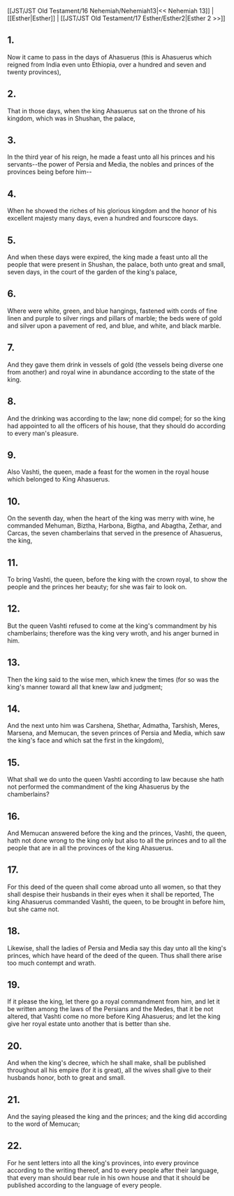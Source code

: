 [[JST/JST Old Testament/16 Nehemiah/Nehemiah13|<< Nehemiah 13]] | [[Esther|Esther]] | [[JST/JST Old Testament/17 Esther/Esther2|Esther 2 >>]]
## 1.
Now it came to pass in the days of Ahasuerus (this is Ahasuerus which reigned from India even unto Ethiopia, over a hundred and seven and twenty provinces),
## 2.
That in those days, when the king Ahasuerus sat on the throne of his kingdom, which was in Shushan, the palace,
## 3.
In the third year of his reign, he made a feast unto all his princes and his servants\--the power of Persia and Media, the nobles and princes of the provinces being before him\--
## 4.
When he showed the riches of his glorious kingdom and the honor of his excellent majesty many days, even a hundred and fourscore days.
## 5.
And when these days were expired, the king made a feast unto all the people that were present in Shushan, the palace, both unto great and small, seven days, in the court of the garden of the king\'s palace,
## 6.
Where were white, green, and blue hangings, fastened with cords of fine linen and purple to silver rings and pillars of marble; the beds were of gold and silver upon a pavement of red, and blue, and white, and black marble.
## 7.
And they gave them drink in vessels of gold (the vessels being diverse one from another) and royal wine in abundance according to the state of the king.
## 8.
And the drinking was according to the law; none did compel; for so the king had appointed to all the officers of his house, that they should do according to every man\'s pleasure.
## 9.
Also Vashti, the queen, made a feast for the women in the royal house which belonged to King Ahasuerus.
## 10.
On the seventh day, when the heart of the king was merry with wine, he commanded Mehuman, Biztha, Harbona, Bigtha, and Abagtha, Zethar, and Carcas, the seven chamberlains that served in the presence of Ahasuerus, the king,
## 11.
To bring Vashti, the queen, before the king with the crown royal, to show the people and the princes her beauty; for she was fair to look on.
## 12.
But the queen Vashti refused to come at the king\'s commandment by his chamberlains; therefore was the king very wroth, and his anger burned in him.
## 13.
Then the king said to the wise men, which knew the times (for so was the king\'s manner toward all that knew law and judgment;
## 14.
And the next unto him was Carshena, Shethar, Admatha, Tarshish, Meres, Marsena, and Memucan, the seven princes of Persia and Media, which saw the king\'s face and which sat the first in the kingdom),
## 15.
What shall we do unto the queen Vashti according to law because she hath not performed the commandment of the king Ahasuerus by the chamberlains?
## 16.
And Memucan answered before the king and the princes, Vashti, the queen, hath not done wrong to the king only but also to all the princes and to all the people that are in all the provinces of the king Ahasuerus.
## 17.
For this deed of the queen shall come abroad unto all women, so that they shall despise their husbands in their eyes when it shall be reported, The king Ahasuerus commanded Vashti, the queen, to be brought in before him, but she came not.
## 18.
Likewise, shall the ladies of Persia and Media say this day unto all the king\'s princes, which have heard of the deed of the queen. Thus shall there arise too much contempt and wrath.
## 19.
If it please the king, let there go a royal commandment from him, and let it be written among the laws of the Persians and the Medes, that it be not altered, that Vashti come no more before King Ahasuerus; and let the king give her royal estate unto another that is better than she.
## 20.
And when the king\'s decree, which he shall make, shall be published throughout all his empire (for it is great), all the wives shall give to their husbands honor, both to great and small.
## 21.
And the saying pleased the king and the princes; and the king did according to the word of Memucan;
## 22.
For he sent letters into all the king\'s provinces, into every province according to the writing thereof, and to every people after their language, that every man should bear rule in his own house and that it should be published according to the language of every people.

